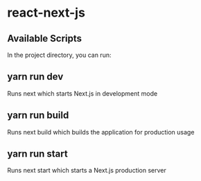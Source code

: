 # react-next-js

## Available Scripts
In the project directory, you can run:

## yarn run dev
Runs next which starts Next.js in development mode

## yarn run build
Runs next build which builds the application for production usage

## yarn run start
Runs next start which starts a Next.js production server